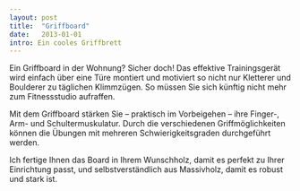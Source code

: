 ```yaml
---
layout: post
title:  "Griffboard"
date:   2013-01-01
intro: Ein cooles Griffbrett
---
```


Ein Griffboard in der Wohnung? Sicher doch! 
Das effektive Trainingsgerät wird einfach über eine Türe montiert und motiviert so nicht nur Kletterer und Boulderer zu täglichen Klimmzügen. So müssen Sie sich künftig nicht mehr zum Fitnessstudio aufraffen.
 
Mit dem Griffboard stärken Sie – praktisch im Vorbeigehen – ihre Finger-, 
Arm- und Schultermuskulatur. 
Durch die verschiedenen Griffmöglichkeiten können die Übungen mit mehreren Schwierigkeitsgraden durchgeführt werden.   
 
Ich fertige Ihnen das Board in Ihrem Wunschholz, 
damit es perfekt zu Ihrer Einrichtung passt, und selbstverständlich aus Massivholz, 
damit es robust und stark ist.  
